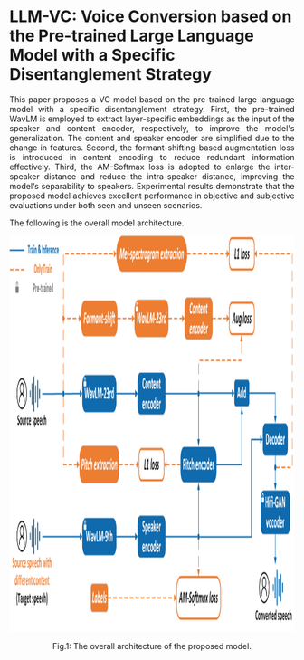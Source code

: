 # LLM-VC: Voice Conversion based on the Pre-trained Large Language Model with a Specific Disentanglement Strategy
<p align="justify"> This paper proposes a VC model based on the pre-trained large language model with a specific disentanglement strategy. First, the pre-trained WavLM is employed to extract layer-specific embeddings as the input of the speaker and content encoder, respectively, to improve the model's generalization. The content and speaker encoder are simplified due to the change in features. Second, the formant-shifting-based augmentation loss is introduced in content encoding to reduce redundant information effectively. Third, the AM-Softmax loss is adopted to enlarge the inter-speaker distance and reduce the intra-speaker distance, improving the model‘s separability to speakers. Experimental results demonstrate that the proposed model achieves excellent performance in objective and subjective evaluations under both seen and unseen scenarios.</p>

The following is the overall model architecture.
<div align="center">
  <img src="images/proposed_model_revise.png" width="1672" height="700">
  <p>Fig.1: The overall architecture of the proposed model.</p>
</div>


